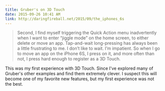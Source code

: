 ```yaml
---
title: Gruber's on 3D Touch
date: 2015-09-26 10:41 AM
link: http://daringfireball.net/2015/09/the_iphones_6s
---
```


> Second, I find myself triggering the Quick Action menu inadvertently when I want to enter “jiggle mode” on the home screen, to either delete or move an app. Tap-and-wait long-pressing has always been a little frustrating to me. I don’t like to wait. I’m impatient. So when I go to move an app on the iPhone 6S, I press on it, and more often than not, I press hard enough to register as a 3D Touch.

This was my first experience with 3D Touch. Since I've explored many of Gruber's other examples and find them extremely clever. I suspect this will become one of my favorite new features, but my first experience was not the best.
